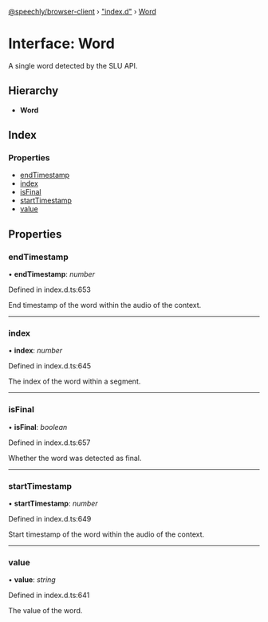 [@speechly/browser-client](../README.md) › ["index.d"](../modules/_index_d_.md) › [Word](_index_d_.word.md)

# Interface: Word

A single word detected by the SLU API.

## Hierarchy

* **Word**

## Index

### Properties

* [endTimestamp](_index_d_.word.md#endtimestamp)
* [index](_index_d_.word.md#index)
* [isFinal](_index_d_.word.md#isfinal)
* [startTimestamp](_index_d_.word.md#starttimestamp)
* [value](_index_d_.word.md#value)

## Properties

###  endTimestamp

• **endTimestamp**: *number*

Defined in index.d.ts:653

End timestamp of the word within the audio of the context.

___

###  index

• **index**: *number*

Defined in index.d.ts:645

The index of the word within a segment.

___

###  isFinal

• **isFinal**: *boolean*

Defined in index.d.ts:657

Whether the word was detected as final.

___

###  startTimestamp

• **startTimestamp**: *number*

Defined in index.d.ts:649

Start timestamp of the word within the audio of the context.

___

###  value

• **value**: *string*

Defined in index.d.ts:641

The value of the word.
